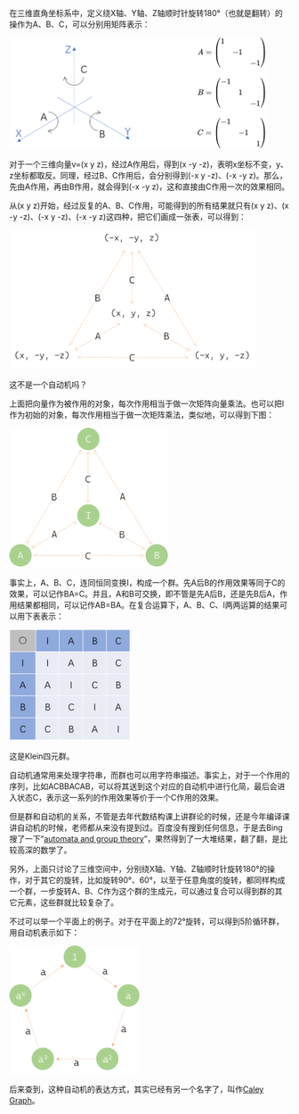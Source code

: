 
在三维直角坐标系中，定义绕X轴、Y轴、Z轴顺时针旋转180°（也就是翻转）的操作为A、B、C，可以分别用矩阵表示：

<img src="assets/group_and_automata/flip_transformation_in_3_dimensional_space.png" height="200px">


对于一个三维向量v=(x y z)，经过A作用后，得到(x -y -z)，表明x坐标不变，y、z坐标都取反。同理，经过B、C作用后，会分别得到(-x y -z)、(-x -y z)。那么，先由A作用，再由B作用，就会得到(-x -y z)，这和直接由C作用一次的效果相同。

从(x y z)开始，经过反复的A、B、C作用，可能得到的所有结果就只有(x y z)、(x -y -z)、(-x y -z)、(-x -y z)这四种，把它们画成一张表，可以得到：

<img src="assets/group_and_automata/flip_transformation_of_vector_in_3_dimensional_space.png" height="250px">

这不是一个自动机吗？

上面把向量作为被作用的对象，每次作用相当于做一次矩阵向量乘法。也可以把I作为初始的对象，每次作用相当于做一次矩阵乘法，类似地，可以得到下图：

<img src="assets/group_and_automata/klein_4_group_automata.png"  height="250px">

事实上，A、B、C，连同恒同变换I，构成一个群。先A后B的作用效果等同于C的效果，可以记作BA=C。并且，A和B可交换，即不管是先A后B，还是先B后A，作用结果都相同，可以记作AB=BA。在复合运算下，A、B、C、I两两运算的结果可以用下表表示：

<img src="assets/group_and_automata/klein_4_group_table.png" height="200px">

这是Klein四元群。



自动机通常用来处理字符串，而群也可以用字符串描述。事实上，对于一个作用的序列，比如ACBBACAB，可以将其送到这个对应的自动机中进行化简，最后会进入状态C，表示这一系列的作用效果等价于一个C作用的效果。

但是群和自动机的关系，不管是去年代数结构课上讲群论的时候，还是今年编译课讲自动机的时候，老师都从来没有提到过。百度没有搜到任何信息，于是去Bing搜了一下“<a href="https://www.bing.com/search?q=automata%2Band%2Bgroup%2Btheory" target="_blank">automata and group theory</a>”，果然得到了一大堆结果，翻了翻，是比较高深的数学了。

另外，上面只讨论了三维空间中，分别绕X轴、Y轴、Z轴顺时针旋转180°的操作，对于其它的旋转，比如旋转90°、60°，以至于任意角度的旋转，都同样构成一个群，一步旋转A、B、C作为这个群的生成元，可以通过复合可以得到群的其它元素，这些群就比较复杂了。

不过可以举一个平面上的例子。对于在平面上的72°旋转，可以得到5阶循环群，用自动机表示如下：

<img src="assets/group_and_automata/cyclic_group_order_5_automata.png"  height="230px">


后来查到，这种自动机的表达方式，其实已经有另一个名字了，叫作<a href="https://en.wikipedia.org/wiki/Cayley_graph" target="_blank">Caley Graph</a>。


